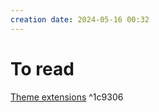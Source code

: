 ```yaml
---
creation date: 2024-05-16 00:32
---
```

# To read
[Theme extensions](https://api.flutter.dev/flutter/material/ThemeExtension-class.html) ^1c9306
